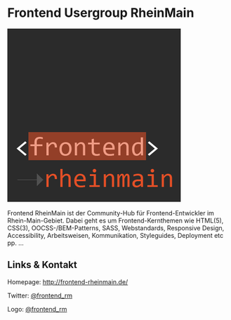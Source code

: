 # Frontend Usergroup RheinMain
![Frontend Usergroup RheinMain](./frontend.logo.png)

Frontend RheinMain ist der Community-Hub für Frontend-Entwickler im Rhein-Main-Gebiet. Dabei geht es um
Frontend-Kernthemen wie HTML(5), CSS(3), OOCSS-/BEM-Patterns, SASS, Webstandards, Responsive Design,
Accessibility, Arbeitsweisen, Kommunikation, Styleguides, Deployment etc pp. …


## Links &amp; Kontakt

Homepage: <http://frontend-rheinmain.de/>



Twitter: [@frontend_rm](https://twitter.com/@frontend_rm)







Logo: [@frontend_rm](https://twitter.com/frontend_rm)

